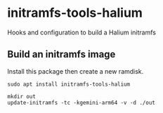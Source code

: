 # initramfs-tools-halium

Hooks and configuration to build a Halium initramfs

## Build an initramfs image

Install this package then create a new ramdisk.
```
sudo apt install initramfs-tools-halium

mkdir out
update-initramfs -tc -kgemini-arm64 -v -d ./out
```